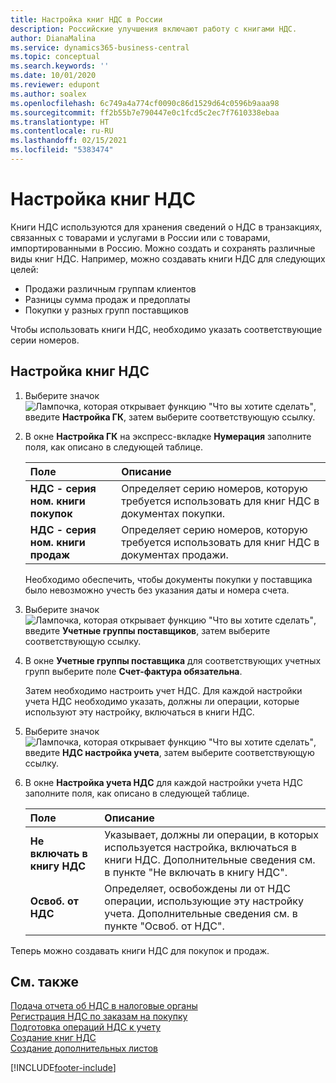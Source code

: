 ```yaml
---
title: Настройка книг НДС в России
description: Российские улучшения включают работу с книгами НДС.
author: DianaMalina
ms.service: dynamics365-business-central
ms.topic: conceptual
ms.search.keywords: ''
ms.date: 10/01/2020
ms.reviewer: edupont
ms.author: soalex
ms.openlocfilehash: 6c749a4a774cf0090c86d1529d64c0596b9aaa98
ms.sourcegitcommit: ff2b55b7e790447e0c1fcd5c2ec7f7610338ebaa
ms.translationtype: HT
ms.contentlocale: ru-RU
ms.lasthandoff: 02/15/2021
ms.locfileid: "5383474"
---
```

# <a name="set-up-vat-ledgers"></a>Настройка книг НДС

Книги НДС используются для хранения сведений о НДС в транзакциях, связанных с товарами и услугами в России или с товарами, импортированными в Россию. Можно создать и сохранять различные виды книг НДС. Например, можно создавать книги НДС для следующих целей:  

- Продажи различным группам клиентов
- Разницы сумма продаж и предоплаты
- Покупки у разных групп поставщиков

Чтобы использовать книги НДС, необходимо указать соответствующие серии номеров.

## <a name="to-set-up-vat-ledgers"></a>Настройка книг НДС

1. Выберите значок ![Лампочка, которая открывает функцию "Что вы хотите сделать"](../../media/ui-search/search_small.png "Что вы хотите сделать"), введите **Настройка ГК**, затем выберите соответствующую ссылку.

2. В окне **Настройка ГК** на экспресс-вкладке **Нумерация** заполните поля, как описано в следующей таблице.

   | Поле                            | Описание                                                  |
   | :------------------------------- | :----------------------------------------------------------- |
   | **НДС - серия ном. книги покупок** | Определяет серию номеров, которую требуется использовать для книг НДС в документах покупки. |
   | **НДС - серия ном. книги продаж**  | Определяет серию номеров, которую требуется использовать для книг НДС в документах продажи. |

   Необходимо обеспечить, чтобы документы покупки у поставщика было невозможно учесть без указания даты и номера счета.

3. Выберите значок ![Лампочка, которая открывает функцию "Что вы хотите сделать"](../../media/ui-search/search_small.png "Что вы хотите сделать"), введите **Учетные группы поставщиков**, затем выберите соответствующую ссылку.

4. В окне **Учетные группы поставщика** для соответствующих учетных групп выберите поле **Счет-фактура обязательна**.

   Затем необходимо настроить учет НДС. Для каждой настройки учета НДС необходимо указать, должны ли операции, которые используют эту настройку, включаться в книги НДС.

5. Выберите значок ![Лампочка, которая открывает функцию "Что вы хотите сделать"](../../media/ui-search/search_small.png "Что вы хотите сделать"), введите **НДС настройка учета**, затем выберите соответствующую ссылку.

6. В окне **Настройка учета НДС** для каждой настройки учета НДС заполните поля, как описано в следующей таблице.

   | Поле                           | Описание                                                  |
   | :------------------------------ | :----------------------------------------------------------- |
   | **Не включать в книгу НДС** | Указывает, должны ли операции, в которых используется настройка, включаться в книги НДС. Дополнительные сведения см. в пункте "Не включать в книгу НДС". |
   | **Освоб. от НДС**                  | Определяет, освобождены ли от НДС операции, использующие эту настройку учета. Дополнительные сведения см. в пункте "Освоб. от НДС". |

Теперь можно создавать книги НДС для покупок и продаж.

## <a name="see-also"></a>См. также

[Подача отчета об НДС в налоговые органы](../../finance-how-report-vat.md)  
[Регистрация НДС по заказам на покупку](How-to-Register-VAT-on-Purchase-Orders.md)  
[Подготовка операций НДС к учету](How-to-Prepare-VAT-Entries-for-Posting.md)  
[Создание книг НДС](How-to-Create-VAT-Ledgers.md)  
[Создание дополнительных листов](How-to-Create-Additional-Sheets.md)  


[!INCLUDE[footer-include](../../includes/footer-banner.md)]